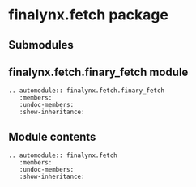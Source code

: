 # finalynx.fetch package

## Submodules

## finalynx.fetch.finary_fetch module

```{eval-rst}
.. automodule:: finalynx.fetch.finary_fetch
   :members:
   :undoc-members:
   :show-inheritance:
```

## Module contents

```{eval-rst}
.. automodule:: finalynx.fetch
   :members:
   :undoc-members:
   :show-inheritance:
```
